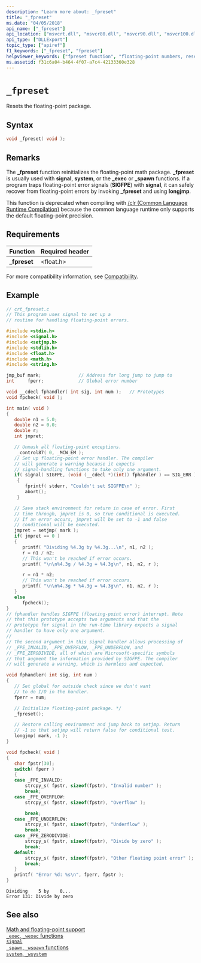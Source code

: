 ```yaml
---
description: "Learn more about: _fpreset"
title: "_fpreset"
ms.date: "04/05/2018"
api_name: ["_fpreset"]
api_location: ["msvcrt.dll", "msvcr80.dll", "msvcr90.dll", "msvcr100.dll", "msvcr100_clr0400.dll", "msvcr110.dll", "msvcr110_clr0400.dll", "msvcr120.dll", "msvcr120_clr0400.dll", "ucrtbase.dll", "api-ms-win-crt-runtime-l1-1-0.dll"]
api_type: ["DLLExport"]
topic_type: ["apiref"]
f1_keywords: ["_fpreset", "fpreset"]
helpviewer_keywords: ["fpreset function", "floating-point numbers, resetting math package", "_fpreset function"]
ms.assetid: f31c6a04-b464-4f07-a7c4-42133360e328
---
```

# `_fpreset`

Resets the floating-point package.

## Syntax

```C
void _fpreset( void );
```

## Remarks

The **_fpreset** function reinitializes the floating-point math package. **_fpreset** is usually used with **signal**, **system**, or the **_exec** or **_spawn** functions. If a program traps floating-point error signals (**SIGFPE**) with **signal**, it can safely recover from floating-point errors by invoking **_fpreset** and using **longjmp**.

This function is deprecated when compiling with [/clr (Common Language Runtime Compilation)](../../build/reference/clr-common-language-runtime-compilation.md) because the common language runtime only supports the default floating-point precision.

## Requirements

|Function|Required header|
|--------------|---------------------|
|**_fpreset**|\<float.h>|

For more compatibility information, see [Compatibility](../compatibility.md).

## Example

```C
// crt_fpreset.c
// This program uses signal to set up a
// routine for handling floating-point errors.

#include <stdio.h>
#include <signal.h>
#include <setjmp.h>
#include <stdlib.h>
#include <float.h>
#include <math.h>
#include <string.h>

jmp_buf mark;              // Address for long jump to jump to
int     fperr;             // Global error number

void __cdecl fphandler( int sig, int num );   // Prototypes
void fpcheck( void );

int main( void )
{
   double n1 = 5.0;
   double n2 = 0.0;
   double r;
   int jmpret;

   // Unmask all floating-point exceptions.
    _control87( 0, _MCW_EM );
   // Set up floating-point error handler. The compiler
   // will generate a warning because it expects
   // signal-handling functions to take only one argument.
   if( signal( SIGFPE, (void (__cdecl *)(int)) fphandler ) == SIG_ERR )
    {
       fprintf( stderr, "Couldn't set SIGFPE\n" );
       abort();
    }

   // Save stack environment for return in case of error. First
   // time through, jmpret is 0, so true conditional is executed.
   // If an error occurs, jmpret will be set to -1 and false
   // conditional will be executed.
   jmpret = setjmp( mark );
   if( jmpret == 0 )
   {
      printf( "Dividing %4.3g by %4.3g...\n", n1, n2 );
      r = n1 / n2;
      // This won't be reached if error occurs.
      printf( "\n\n%4.3g / %4.3g = %4.3g\n", n1, n2, r );

      r = n1 * n2;
      // This won't be reached if error occurs.
      printf( "\n\n%4.3g * %4.3g = %4.3g\n", n1, n2, r );
   }
   else
      fpcheck();
}
// fphandler handles SIGFPE (floating-point error) interrupt. Note
// that this prototype accepts two arguments and that the
// prototype for signal in the run-time library expects a signal
// handler to have only one argument.
//
// The second argument in this signal handler allows processing of
// _FPE_INVALID, _FPE_OVERFLOW, _FPE_UNDERFLOW, and
// _FPE_ZERODIVIDE, all of which are Microsoft-specific symbols
// that augment the information provided by SIGFPE. The compiler
// will generate a warning, which is harmless and expected.

void fphandler( int sig, int num )
{
   // Set global for outside check since we don't want
   // to do I/O in the handler.
   fperr = num;

   // Initialize floating-point package. */
   _fpreset();

   // Restore calling environment and jump back to setjmp. Return
   // -1 so that setjmp will return false for conditional test.
   longjmp( mark, -1 );
}

void fpcheck( void )
{
   char fpstr[30];
   switch( fperr )
   {
   case _FPE_INVALID:
       strcpy_s( fpstr, sizeof(fpstr), "Invalid number" );
       break;
   case _FPE_OVERFLOW:
       strcpy_s( fpstr, sizeof(fpstr), "Overflow" );

       break;
   case _FPE_UNDERFLOW:
       strcpy_s( fpstr, sizeof(fpstr), "Underflow" );
       break;
   case _FPE_ZERODIVIDE:
       strcpy_s( fpstr, sizeof(fpstr), "Divide by zero" );
       break;
   default:
       strcpy_s( fpstr, sizeof(fpstr), "Other floating point error" );
       break;
   }
   printf( "Error %d: %s\n", fperr, fpstr );
}
```

```Output
Dividing    5 by    0...
Error 131: Divide by zero
```

## See also

[Math and floating-point support](../floating-point-support.md)\
[`_exec`, `_wexec` functions](../exec-wexec-functions.md)\
[`signal`](signal.md)\
[`_spawn`, `_wspawn` functions](../spawn-wspawn-functions.md)\
[`system`, `_wsystem`](system-wsystem.md)
